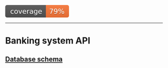 ![coverage](https://raw.githubusercontent.com/dzherb/mifi-bank-system/badges/.badges/main/coverage.svg)
___

# Banking system API

## [Database schema](/database.md)
